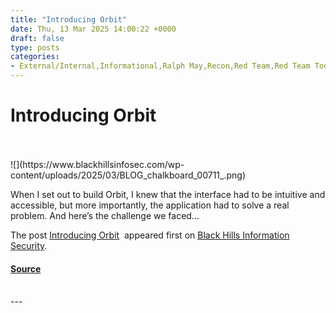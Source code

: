 ```yaml
---
title: "Introducing Orbit"
date: Thu, 13 Mar 2025 14:00:22 +0000
draft: false
type: posts
categories: 
- External/Internal,Informational,Ralph May,Recon,Red Team,Red Team Tools,CPT,External Attack Surface,Nuclei,Orbit,Scanning
---
```

# Introducing Orbit

<br/>

<br/>
![](https://www.blackhillsinfosec.com/wp-content/uploads/2025/03/BLOG_chalkboard_00711_.png)

When I set out to build Orbit, I knew that the interface had to be intuitive and accessible, but more importantly, the application had to solve a real problem. And here’s the challenge we faced...

The post [Introducing Orbit](https://www.blackhillsinfosec.com/introducing-orbit/)  appeared first on [Black Hills Information Security](https://www.blackhillsinfosec.com).

#### [Source](https://www.blackhillsinfosec.com/introducing-orbit/)

<br/>
---
